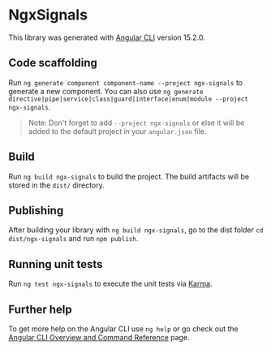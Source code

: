 # NgxSignals

This library was generated with [Angular CLI](https://github.com/angular/angular-cli) version 15.2.0.

## Code scaffolding

Run `ng generate component component-name --project ngx-signals` to generate a new component. You can also use `ng generate directive|pipe|service|class|guard|interface|enum|module --project ngx-signals`.

> Note: Don't forget to add `--project ngx-signals` or else it will be added to the default project in your `angular.json` file.

## Build

Run `ng build ngx-signals` to build the project. The build artifacts will be stored in the `dist/` directory.

## Publishing

After building your library with `ng build ngx-signals`, go to the dist folder `cd dist/ngx-signals` and run `npm publish`.

## Running unit tests

Run `ng test ngx-signals` to execute the unit tests via [Karma](https://karma-runner.github.io).

## Further help

To get more help on the Angular CLI use `ng help` or go check out the [Angular CLI Overview and Command Reference](https://angular.io/cli) page.
